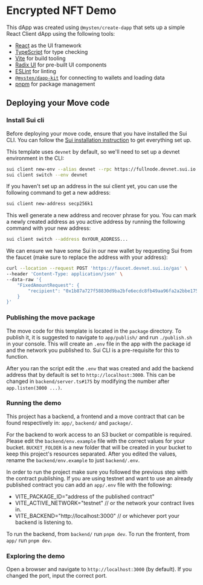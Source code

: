 # Encrypted NFT Demo

This dApp was created using `@mysten/create-dapp` that sets up a simple React
Client dApp using the following tools:

- [React](https://react.dev/) as the UI framework
- [TypeScript](https://www.typescriptlang.org/) for type checking
- [Vite](https://vitejs.dev/) for build tooling
- [Radix UI](https://www.radix-ui.com/) for pre-built UI components
- [ESLint](https://eslint.org/) for linting
- [`@mysten/dapp-kit`](https://sdk.mystenlabs.com/dapp-kit) for connecting to
  wallets and loading data
- [pnpm](https://pnpm.io/) for package management

## Deploying your Move code

### Install Sui cli

Before deploying your move code, ensure that you have installed the Sui CLI. You
can follow the [Sui installation instruction](https://docs.sui.io/build/install)
to get everything set up.

This template uses `devnet` by default, so we'll need to set up a devnet
environment in the CLI:

```bash
sui client new-env --alias devnet --rpc https://fullnode.devnet.sui.io:443
sui client switch --env devnet
```

If you haven't set up an address in the sui client yet, you can use the
following command to get a new address:

```bash
sui client new-address secp256k1
```

This well generate a new address and recover phrase for you. You can mark a
newly created address as you active address by running the following command
with your new address:

```bash
sui client switch --address 0xYOUR_ADDRESS...
```

We can ensure we have some Sui in our new wallet by requesting Sui from the
faucet (make sure to replace the address with your address):

```bash
curl --location --request POST 'https://faucet.devnet.sui.io/gas' \
--header 'Content-Type: application/json' \
--data-raw '{
    "FixedAmountRequest": {
        "recipient": "0x1b87a727f58830d9ba2bfe6ecdc8fb49aa96fa2a2bbe175e128bfee13f6895ff"
    }
}'
```

### Publishing the move package

The move code for this template is located in the `package` directory. To publish
it, it is suggested to navigate to `app/publish/` and run `./publish.sh` in your console.
This will create an `.env` file in the app with the package id and the network you published to.
Sui CLI is a pre-requisite for this to function.

After you ran the script edit the `.env` that was created and add the backend address that by
default is set to `http://localhost:3000`. This can be changed in `backend/server.ts#175` by modifying
the number after `app.listen(3000 ...)`.

### Running the demo
This project has a backend, a frontend and a move contract that can be found respectively in:
`app/`, `backend/` and `package/`.

For the backend to work access to an S3 bucket or compatible is required. Please edit the `backend/env.example` file with
the correct values for your bucket. `BUCKET_FOLDER` is a new folder that will be created in your bucket to keep this project's
resources separated. After you edited the values, rename the `backend/env.example` to just `backend/.env`.

In order to run the project make sure you followed the previous step with the contract publishing. If you are using testnet 
and want to use an already published contract you can add an `app/.env` file with the following:

- VITE_PACKAGE_ID="address of the published contract"
- VITE_ACTIVE_NETWORK="testnet" // or the network your contract lives in.
- VITE_BACKEND="http://localhost:3000" // or whichever port your backend is listening to.

To run the backend, from `backend/` run `pnpm dev`.
To run the frontent, from `app/` run `pnpm dev`.

### Exploring the demo
Open a browser and navigate to `http://localhost:3000` (by default). If you changed the port, input the correct port.